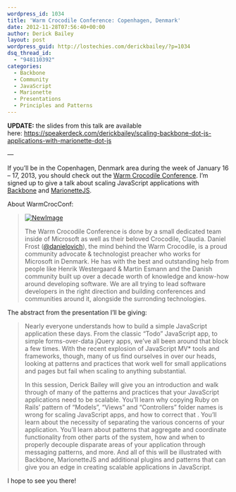 ```yaml
---
wordpress_id: 1034
title: 'Warm Crocodile Conference: Copenhagen, Denmark'
date: 2012-11-28T07:56:40+00:00
author: Derick Bailey
layout: post
wordpress_guid: http://lostechies.com/derickbailey/?p=1034
dsq_thread_id:
  - "948110392"
categories:
  - Backbone
  - Community
  - JavaScript
  - Marionette
  - Presentations
  - Principles and Patterns
---
```

**UPDATE:** the slides from this talk are available here: <https://speakerdeck.com/derickbailey/scaling-backbone-dot-js-applications-with-marionette-dot-js>

&#8212;

If you&#8217;ll be in the Copenhagen, Denmark area during the week of January 16 &#8211; 17, 2013, you should check out the [Warm Crocodile Conference](http://warmcrocconf.net/). I&#8217;m signed up to give a talk about scaling JavaScript applications with [Backbone](http://backbonejs.org/) and [MarionetteJS](http://marionettejs.com/). 

About WarmCrocConf:

> [<img title="NewImage.png" src="http://lostechies.com/derickbailey/files/2012/11/NewImage.png" alt="NewImage" border="0" />](http://warmcrocconf.net/)
> 
> The Warm Crocodile Conference is done by a small dedicated team inside of Microsoft as well as their beloved Crocodile, Claudia. Daniel Frost ([@danielovich](https://twitter.com/danielovich)), the mind behind the Warm Crocodile, is a proud community advocate & technologist preacher who works for Microsoft in Denmark. He has with the best and outstanding help from people like Henrik Westergaard & Martin Esmann and the Danish community built up over a decade worth of knowledge and know-how around developing software. We are all trying to lead software developers in the right direction and building conferences and communities around it, alongside the surronding technologies.

The abstract from the presentation I&#8217;ll be giving:

> Nearly everyone understands how to build a simple JavaScript application these days. From the classic &#8220;Todo&#8221; JavaScript app, to simple forms-over-data jQuery apps, we&#8217;ve all been around that block a few times. With the recent explosion of JavaScript MV* tools and frameworks, though, many of us find ourselves in over our heads, looking at patterns and practices that work well for small applications and pages but fail when scaling to anything substantial.
> 
> In this session, Derick Bailey will give you an introduction and walk through of many of the patterns and practices that your JavaScript applications need to be scalable. You&#8217;ll learn why copying Ruby on Rails&#8217; pattern of &#8220;Models&#8221;, &#8220;Views&#8221; and &#8220;Controllers&#8221; folder names is wrong for scaling JavaScript apps, and how to correct that . You&#8217;ll learn about the necessity of separating the various concerns of your application. You&#8217;ll learn about patterns that aggregate and coordinate functionality from other parts of the system, how and when to properly decouple disparate areas of your application through messaging patterns, and more. And all of this will be illustrated with Backbone, MarionetteJS and additional plugins and patterns that can give you an edge in creating scalable applications in JavaScript.

I hope to see you there!